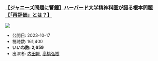 ### [【ジャニーズ問題に警鐘】ハーバード大学精神科医が語る根本問題【「再評価」とは？】](https://www.youtube.com/watch?v=VPwCxb1BmbA)
[![](https://img.youtube.com/vi/VPwCxb1BmbA/sddefault.jpg)](https://www.youtube.com/watch?v=VPwCxb1BmbA)
-   公開日: 2023-10-17
-   視聴数: 161,400
-   **いいね数: 2,659**
-   出演者: [内田舞](/rehacq_fan/people/内田舞 "wikilink"), [高橋弘樹](/rehacq_fan/people/高橋弘樹 "wikilink")
